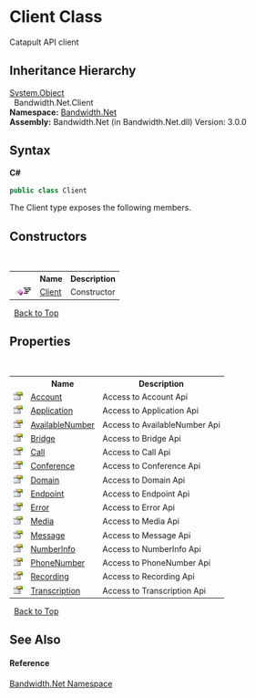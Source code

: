 ﻿# Client Class
 

Catapult API client


## Inheritance Hierarchy
<a href="http://msdn2.microsoft.com/en-us/library/e5kfa45b" target="_blank">System.Object</a><br />&nbsp;&nbsp;Bandwidth.Net.Client<br />
**Namespace:**&nbsp;<a href ="N_Bandwidth_Net.md">Bandwidth.Net</a><br />**Assembly:**&nbsp;Bandwidth.Net (in Bandwidth.Net.dll) Version: 3.0.0

## Syntax

**C#**<br />
``` C#
public class Client
```

The Client type exposes the following members.


## Constructors
&nbsp;<table><tr><th></th><th>Name</th><th>Description</th></tr><tr><td>![Public method](media/pubmethod.gif "Public method")![Code example](media/CodeExample.png "Code example")</td><td><a href ="M_Bandwidth_Net_Client__ctor.md">Client</a></td><td>
Constructor</td></tr></table>&nbsp;
<a href="#client-class">Back to Top</a>

## Properties
&nbsp;<table><tr><th></th><th>Name</th><th>Description</th></tr><tr><td>![Public property](media/pubproperty.gif "Public property")</td><td><a href ="P_Bandwidth_Net_Client_Account.md">Account</a></td><td>
Access to Account Api</td></tr><tr><td>![Public property](media/pubproperty.gif "Public property")</td><td><a href ="P_Bandwidth_Net_Client_Application.md">Application</a></td><td>
Access to Application Api</td></tr><tr><td>![Public property](media/pubproperty.gif "Public property")</td><td><a href ="P_Bandwidth_Net_Client_AvailableNumber.md">AvailableNumber</a></td><td>
Access to AvailableNumber Api</td></tr><tr><td>![Public property](media/pubproperty.gif "Public property")</td><td><a href ="P_Bandwidth_Net_Client_Bridge.md">Bridge</a></td><td>
Access to Bridge Api</td></tr><tr><td>![Public property](media/pubproperty.gif "Public property")</td><td><a href ="P_Bandwidth_Net_Client_Call.md">Call</a></td><td>
Access to Call Api</td></tr><tr><td>![Public property](media/pubproperty.gif "Public property")</td><td><a href ="P_Bandwidth_Net_Client_Conference.md">Conference</a></td><td>
Access to Conference Api</td></tr><tr><td>![Public property](media/pubproperty.gif "Public property")</td><td><a href ="P_Bandwidth_Net_Client_Domain.md">Domain</a></td><td>
Access to Domain Api</td></tr><tr><td>![Public property](media/pubproperty.gif "Public property")</td><td><a href ="P_Bandwidth_Net_Client_Endpoint.md">Endpoint</a></td><td>
Access to Endpoint Api</td></tr><tr><td>![Public property](media/pubproperty.gif "Public property")</td><td><a href ="P_Bandwidth_Net_Client_Error.md">Error</a></td><td>
Access to Error Api</td></tr><tr><td>![Public property](media/pubproperty.gif "Public property")</td><td><a href ="P_Bandwidth_Net_Client_Media.md">Media</a></td><td>
Access to Media Api</td></tr><tr><td>![Public property](media/pubproperty.gif "Public property")</td><td><a href ="P_Bandwidth_Net_Client_Message.md">Message</a></td><td>
Access to Message Api</td></tr><tr><td>![Public property](media/pubproperty.gif "Public property")</td><td><a href ="P_Bandwidth_Net_Client_NumberInfo.md">NumberInfo</a></td><td>
Access to NumberInfo Api</td></tr><tr><td>![Public property](media/pubproperty.gif "Public property")</td><td><a href ="P_Bandwidth_Net_Client_PhoneNumber.md">PhoneNumber</a></td><td>
Access to PhoneNumber Api</td></tr><tr><td>![Public property](media/pubproperty.gif "Public property")</td><td><a href ="P_Bandwidth_Net_Client_Recording.md">Recording</a></td><td>
Access to Recording Api</td></tr><tr><td>![Public property](media/pubproperty.gif "Public property")</td><td><a href ="P_Bandwidth_Net_Client_Transcription.md">Transcription</a></td><td>
Access to Transcription Api</td></tr></table>&nbsp;
<a href="#client-class">Back to Top</a>

## See Also


#### Reference
<a href ="N_Bandwidth_Net.md">Bandwidth.Net Namespace</a><br />